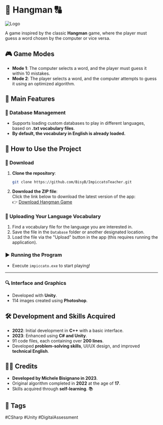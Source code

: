 # 🧩 Hangman 🔠

![Logo](logo.ico)

A game inspired by the classic **Hangman** game, where the player must guess a word chosen by the computer or vice versa.

## 🎮 Game Modes
- **Mode 1**: The computer selects a word, and the player must guess it within 10 mistakes.
- **Mode 2**: The player selects a word, and the computer attempts to guess it using an optimized algorithm.

## 📌 Main Features

### 📎 Database Management
- Supports loading custom databases to play in different languages, based on **.txt vocabulary files**.
- **By default, the vocabulary in English is already loaded.**

## 🚀 How to Use the Project

### 📝 Download
1. **Clone the repository**:
   ```sh
   git clone https://github.com/BisyB/ImpiccatoTeacher.git
   ```
2. **Download the ZIP file**:  
   Click the link below to download the latest version of the app:  
   👉 [Download Hangman Game](https://github.com/BisyB/Hangman/archive/refs/heads/main.zip)
   
### 📂 Uploading Your Language Vocabulary
1. Find a vocabulary file for the language you are interested in.
2. Save the file in the `Database` folder or another designated location.
3. Load the file via the "Upload" button in the app (this requires running the application).

### ▶️ Running the Program
- Execute `impiccato.exe` to start playing!

---

### 🔍 Interface and Graphics
- Developed with **Unity**.
- 114 images created using **Photoshop**.

## 🛠️ Development and Skills Acquired
- **2022**: Initial development in **C++** with a basic interface.
- **2023**: Enhanced using **C# and Unity**.
- 91 code files, each containing over **200 lines**.
- Developed **problem-solving skills**, UI/UX design, and improved **technical English**.

## 👨‍💻 Credits
- **Developed by Michele Bisignano in 2023**.
- Original algorithm completed in **2022** at the age of **17**.
- Skills acquired through **self-learning**. 📚

## 📌 Tags
#CSharp #Unity #DigitalAssessment


